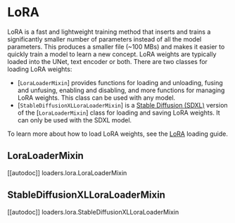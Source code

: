 <!--Copyright 2024 The HuggingFace Team. All rights reserved.

Licensed under the Apache License, Version 2.0 (the "License"); you may not use this file except in compliance with
the License. You may obtain a copy of the License at

http://www.apache.org/licenses/LICENSE-2.0

Unless required by applicable law or agreed to in writing, software distributed under the License is distributed on
an "AS IS" BASIS, WITHOUT WARRANTIES OR CONDITIONS OF ANY KIND, either express or implied. See the License for the
specific language governing permissions and limitations under the License.
-->

# LoRA

LoRA is a fast and lightweight training method that inserts and trains a significantly smaller number of parameters instead of all the model parameters. This produces a smaller file (~100 MBs) and makes it easier to quickly train a model to learn a new concept. LoRA weights are typically loaded into the UNet, text encoder or both. There are two classes for loading LoRA weights:

- [`LoraLoaderMixin`] provides functions for loading and unloading, fusing and unfusing, enabling and disabling, and more functions for managing LoRA weights. This class can be used with any model.
- [`StableDiffusionXLLoraLoaderMixin`] is a [Stable Diffusion (SDXL)](fort-obsidian/diffusers/docs/source/en/api/pipelines/stable_diffusion/stable_diffusion_xl.md) version of the [`LoraLoaderMixin`] class for loading and saving LoRA weights. It can only be used with the SDXL model.

<Tip>

To learn more about how to load LoRA weights, see the [LoRA](loading_adapters.md#lora) loading guide.

</Tip>

## LoraLoaderMixin

[[autodoc]] loaders.lora.LoraLoaderMixin

## StableDiffusionXLLoraLoaderMixin

[[autodoc]] loaders.lora.StableDiffusionXLLoraLoaderMixin